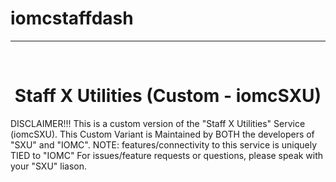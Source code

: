 # iomcstaffdash
<hr>
<br>
<h1 align="center">Staff X Utilities (Custom - iomcSXU)</h1>
<p>
 DISCLAIMER!!!
 This is a custom version of the "Staff X Utilities" Service (iomcSXU). This Custom Variant is Maintained by BOTH the developers of "SXU" and "IOMC". NOTE: features/connectivity 
 to this service is uniquely TIED to "IOMC" For issues/feature requests or questions, please speak with your "SXU" liason.
</p>
